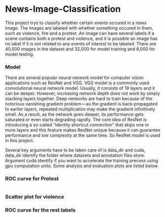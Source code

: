 # News-Image-Classification
This project trys to classify whether certain events occured in a news image. The images are labeled with whether something occured in them, such as violence, fire and a protest. An image can have several labels if a scene contains both a protest and violence,  and it is possible an image has no label if it is not related to any events of interest to be labeled.
There are 40,000 images in the dataset and 32,000 for model training and 8,000 for model testing.

### Model
There are several popular neural network model for computer vision applications such as ResNet and VGG. VGG model is a commonly used convolutional neural network model. Usually, it consists of 19 layers and it can be deeper. However, increasing network depth does not work by simply stacking layers together. Deep networks are hard to train because of the notorious vanishing gradient problem — as the gradient is back-propagated to earlier layers, repeated multiplication may make the gradient infinitively small. As a result, as the network goes deeper, its performance gets saturated or even starts degrading rapidly. The core idea of ResNet is introducing a so-called “identity shortcut connection” that skips one or more layers and this feature makes ResNet unique because it can guarantee performance and low complexity at the same time. So ResNet model is used in this project.

Several key arguments have to be taken care of is data_dir and cuda, data_dir identify the folder where datasets and annotation files store. Argument cuda identify if you want to accelerate the training precess using gpu computation units. Some analysis and evaluation plots are listed below.
### ROC curve for Protest
![]()
### Scatter plot for violence

### ROC curve for the rest labels
